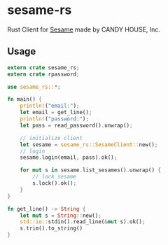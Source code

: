# sesame-rs
Rust Client for [Sesame](https://candyhouse.co) made by CANDY HOUSE, Inc.

## Usage
```rust
extern crate sesame_rs;
extern crate rpassword;

use sesame_rs::*;

fn main() {
    println!("email:");
    let email = get_line();
    println!("password:");
    let pass = read_password().unwrap();

    // initialize client
    let sesame = sesame_rs::SesameClient::new();
    // login 
    sesame.login(email, pass).ok();

    for mut s in sesame.list_sesames().unwrap() {
        // lock sesame
        s.lock().ok();
    }
}

fn get_line() -> String {
    let mut s = String::new();
    std::io::stdin().read_line(&mut s).ok();
    s.trim().to_string()
}

```
